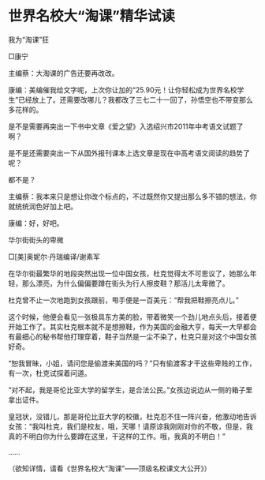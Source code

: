 # 世界名校大“淘课”精华试读

我为“淘课”狂

□康宁

主编蔡：大淘课的广告还要再改改。

康编：美编催我给文字呢，上次你让加的“25.90元！让你轻松成为世界名校学生”已经放上了。还需要改哪儿？我都改了三七二十一回了，孙悟空也不带变那么多花样的。

是不是需要再突出一下书中文章《爱之望》入选绍兴市2011年中考语文试题了啊？

是不是还需要突出一下从国外报刊课本上选文章是现在中高考语文阅读的趋势了呢？

都不是？

主编蔡：我本来只是想让你改个标点的，不过既然你又提出那么多不错的想法，你就统统润色好加上吧。

康编：好，好吧。

华尔街街头的卑微

□[美]奥妮尔·丹瑞编译/谢素军

在华尔街最繁华的地段突然出现一位中国女孩，杜克觉得太不可思议了，她那么年轻，那么漂亮，为什么偏偏要蹲在街头为行人擦皮鞋？那活儿太卑微了。

杜克曾不止一次地跑到女孩跟前，甩手便是一百美元：“帮我把鞋擦亮点儿。”

这个时候，他便会看见一张极具东方美的脸，带着微笑一个劲儿地点头后，接着便开始工作了。其实杜克根本就不是想擦鞋，作为美国的金融大亨，每天一大早都会有最细心的秘书帮他打理穿着，鞋子当然是一尘不染了，杜克只是对这个中国女孩好奇。

“恕我冒昧，小姐，请问您是偷渡来美国的吗？”只有偷渡客才干这些卑贱的工作，有一次，杜克试探着问道。

“对不起，我是哥伦比亚大学的留学生，是合法公民。”女孩边说边从一侧的箱子里拿出证件。

皇冠状，没错儿，那是哥伦比亚大学的校徽，杜克忍不住一阵兴奋，他激动地告诉女孩：“我叫杜克，我们是校友，哦，天哪！请原谅我刚刚对你的不敬，但是，我真的不明白你为什么要蹲在这里，干这样的工作。哦，我真的不明白！”

……

（欲知详情，请看《世界名校大“淘课”——顶级名校课文大公开》）